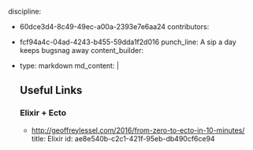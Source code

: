 discipline:
  - 60dce3d4-8c49-49ec-a00a-2393e7e6aa24
contributors:
  - fcf94a4c-04ad-4243-b455-59dda1f2d016
punch_line: A sip a day keeps bugsnag away
content_builder:
  - 
    type: markdown
    md_content: |
      ## Useful Links
      
      ### Elixir + Ecto
      
      * http://geoffreylessel.com/2016/from-zero-to-ecto-in-10-minutes/
title: Elixir
id: ae8e540b-c2c1-421f-95eb-db490cf6ce94
